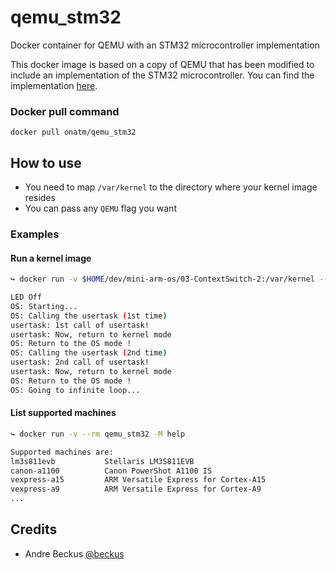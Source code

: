 # qemu_stm32

Docker container for QEMU with an STM32 microcontroller implementation

This docker image is based on a copy of QEMU that has been modified to include an implementation of the STM32 microcontroller. You can find the implementation [here](https://github.com/beckus/qemu_stm32).

### Docker pull command

```
docker pull onatm/qemu_stm32
```

## How to use

- You need to map `/var/kernel` to the directory where your kernel image resides
- You can pass any `QEMU` flag you want

### Examples

#### Run a kernel image

```bash
↪ docker run -v $HOME/dev/mini-arm-os/03-ContextSwitch-2:/var/kernel --rm qemu_stm32 -M stm32-p103 -kernel os.bin

LED Off
OS: Starting...
OS: Calling the usertask (1st time)
usertask: 1st call of usertask!
usertask: Now, return to kernel mode
OS: Return to the OS mode !
OS: Calling the usertask (2nd time)
usertask: 2nd call of usertask!
usertask: Now, return to kernel mode
OS: Return to the OS mode !
OS: Going to infinite loop...
```

#### List supported machines

```bash
↪ docker run -v --rm qemu_stm32 -M help

Supported machines are:
lm3s811evb           Stellaris LM3S811EVB
canon-a1100          Canon PowerShot A1100 IS
vexpress-a15         ARM Versatile Express for Cortex-A15
vexpress-a9          ARM Versatile Express for Cortex-A9
...
```

## Credits
- Andre Beckus [@beckus](https://github.com/beckus)
